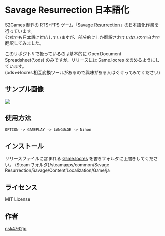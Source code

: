 Savage Resurrection 日本語化
====

S2Games 制作の RTS+FPS ゲーム「[Savage Resurrection](http://store.steampowered.com/app/366440/)」の日本語化作業を行っています。  
公式でも日本語に対応していますが、部分的にしか翻訳されていないので自力で翻訳してみました。  

このリポジトリで扱っているのは基本的に Open Document Spreadsheet(*.ods) のみですが、リリースには Game.locres を含めるようにしています。  
(ods⇔locres 相互変換ツールがあるので興味がある人はぐぐってみてください)


## サンプル画像
<image src="http://images.akamai.steamusercontent.com/ugc/489025926045270066/94D07F833A3757915398DE6958084C1921EE29EA/">

## 使用方法

    OPTION -> GAMEPLAY -> LANGUAGE -> Nihon

## インストール

リリースファイルに含まれる [Game.locres](https://github.com/nsk4762jp/SavRez-Japanese/releases/download/v1.0/Game.locres) を書きフォルダに上書きしてください。
    (Steam フォルダ)/steamapps/common/Savage Resurrection/Savage/Content/Localization/Game/ja

## ライセンス

MIT License

## 作者

[nsk4762jp](https://github.com/nsk4762jp)

